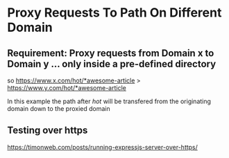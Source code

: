 # Proxy Requests To Path On Different Domain

## Requirement: Proxy requests from Domain x to Domain y ... only inside a pre-defined directory

so https://www.x.com/hot/*awesome-article > https://www.y.com/hot/*awesome-article

In this example the path after _hot_ will be transfered from the originating domain down to the proxied domain



## Testing over https 
https://timonweb.com/posts/running-expressjs-server-over-https/
